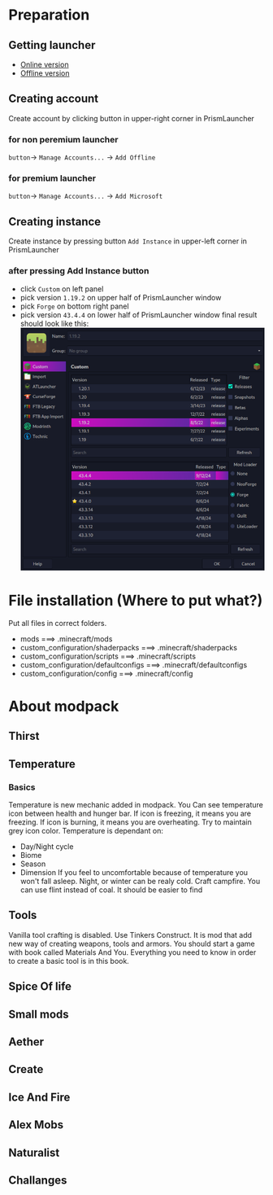 # Preparation 
## Getting launcher
- [Online version](https://prismlauncher.org/) 
- [Offline version](https://github.com/Diegiwg/PrismLauncher-Cracked/releases/download/v8.4.1/PrismLauncher-Windows-MinGW-w64-Setup-v8.4.1.exe)
## Creating account
Create account by clicking button in upper-right corner in PrismLauncher
### for non peremium launcher
`button`-> `Manage Accounts...` -> `Add Offline`
### for premium launcher
`button`-> `Manage Accounts...` -> `Add Microsoft`
## Creating instance
Create instance by pressing button `Add Instance` in upper-left corner in PrismLauncher
### after pressing Add Instance button
- click `Custom` on left panel 
- pick version `1.19.2` on upper half of PrismLauncher window
- pick `Forge` on bottom right panel
- pick version `43.4.4` on lower half of PrismLauncher window
final result should look like this: ![adding_instance](images/adding_instance.png)
# File installation (Where to put what?)
Put all files in correct folders. 
- mods                                  ===> .minecraft/mods
- custom_configuration/shaderpacks      ===> .minecraft/shaderpacks   
- custom_configuration/scripts          ===> .minecraft/scripts       
- custom_configuration/defaultconfigs   ===> .minecraft/defaultconfigs
- custom_configuration/config           ===> .minecraft/config        

# About modpack
## Thirst 
## Temperature
### Basics
Temperature is new mechanic added in modpack.
You Can see temperature icon between health and hunger bar.
If icon is freezing, it means you are freezing.
If icon is burning, it means you are overheating.
Try to maintain grey icon color.
Temperature is dependant on:
- Day/Night cycle
- Biome
- Season
- Dimension 
If you feel to uncomfortable because of temperature you won't fall asleep.
Night, or winter can be realy cold.
Craft campfire. You can use flint instead of coal. It should be easier to find

## Tools
Vanilla tool crafting is disabled. Use Tinkers Construct.
It is mod that add new way of creating weapons, tools and armors.
You should start a game with book called Materials And You.
Everything you need to know in order to create a basic tool is in this book.

## Spice Of life
## Small mods
## Aether
## Create
## Ice And Fire
## Alex Mobs
## Naturalist
## Challanges
